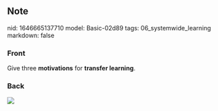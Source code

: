 ## Note
nid: 1646665137710
model: Basic-02d89
tags: 06_systemwide_learning
markdown: false

### Front
Give three <b>motivations</b> for <b>transfer learning</b>.

### Back
<img src="paste-a30bc4782fda9b36772815b39ee142a890b1d88c.jpg">
